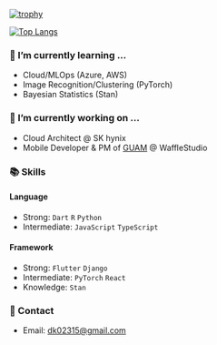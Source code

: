 [![trophy](https://github-profile-trophy.vercel.app/?username=yeonghyeonKO&theme=chalk&row=1&column=3)](https://github.com/ryo-ma/github-profile-trophy)

[![Top Langs](https://github-readme-stats.vercel.app/api/top-langs/?username=yeonghyeonKO&layout=compact&langs_count=8&theme=dracula)](https://github.com/yeonghyeonKO)

### 🌱 I’m currently learning ...
- Cloud/MLOps (Azure, AWS)
- Image Recognition/Clustering (PyTorch)
- Bayesian Statistics (Stan)


### 🔭 I’m currently working on ...
- Cloud Architect @ SK hynix
- Mobile Developer & PM of [GUAM](https://github.com/wafflestudio/guam-community-client) @ WaffleStudio


### 📚 Skills
#### Language<br>
- Strong: ```Dart``` ```R``` ```Python```<br/>
- Intermediate: ```JavaScript``` ```TypeScript``` <br/>

#### Framework<br>
- Strong: ```Flutter``` ```Django```<br/>
- Intermediate: ```PyTorch``` ```React``` <br/>
- Knowledge: ```Stan``` <br/>


### 📧 Contact 
- Email: dk02315@gmail.com
